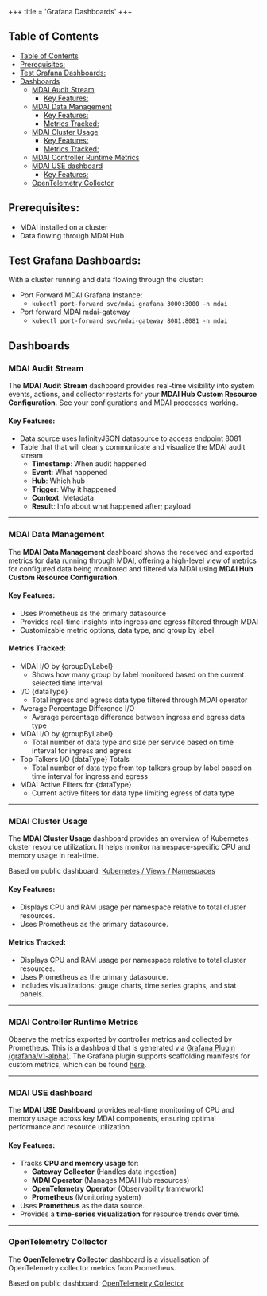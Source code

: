 +++
title = 'Grafana Dashboards'
+++

## Table of Contents

- [Table of Contents](#table-of-contents)
- [Prerequisites:](#prerequisites)
- [Test Grafana Dashboards:](#test-grafana-dashboards)
- [Dashboards](#dashboards)
  - [MDAI Audit Stream](#mdai-audit-stream)
    - [Key Features:](#key-features)
  - [MDAI Data Management](#mdai-data-management)
    - [Key Features:](#key-features-1)
    - [Metrics Tracked:](#metrics-tracked)
  - [MDAI Cluster Usage](#mdai-cluster-usage)
    - [Key Features:](#key-features-2)
    - [Metrics Tracked:](#metrics-tracked-1)
  - [MDAI Controller Runtime Metrics](#mdai-controller-runtime-metrics)
  - [MDAI USE dashboard](#mdai-use-dashboard)
    - [Key Features:](#key-features-3)
  - [OpenTelemetry Collector](#opentelemetry-collector)

## Prerequisites:
- MDAI installed on a cluster
- Data flowing through MDAI Hub

## Test Grafana Dashboards:
With a cluster running and data flowing through the cluster:

- Port Forward MDAI Grafana Instance:
  - `kubectl port-forward svc/mdai-grafana 3000:3000 -n mdai`
- Port forward MDAI mdai-gateway
  - `kubectl port-forward svc/mdai-gateway 8081:8081 -n mdai`

## Dashboards
### MDAI Audit Stream
The **MDAI Audit Stream** dashboard provides real-time visibility into system events, actions, and collector restarts for your **MDAI Hub Custom Resource Configuration**. See your configurations and MDAI processes working.

#### Key Features:
- Data source uses InfinityJSON datasource to access endpoint 8081
- Table that that will clearly communicate and visualize the MDAI audit stream
  - **Timestamp**: When audit happened
  - **Event**: What happened
  - **Hub**: Which hub
  - **Trigger**: Why it happened
  - **Context**: Metadata
  - **Result**: Info about what happened after; payload
---
### MDAI Data Management
The **MDAI Data Management** dashboard shows the received and exported metrics for data running through MDAI, offering a high-level view of metrics for configured data being monitored and filtered via MDAI using **MDAI Hub Custom Resource Configuration**.

#### Key Features:
- Uses Prometheus as the primary datasource
- Provides real-time insights into ingress and egress filtered through MDAI
- Customizable metric options, data type, and group by label
#### Metrics Tracked:
- MDAI I/O by {groupByLabel}
  - Shows how many group by label monitored based on the current selected time interval
- I/O {dataType}
  - Total ingress and egress data type filtered through MDAI operator
- Average Percentage Difference I/O
  - Average percentage difference between ingress and egress data type
- MDAI I/O by {groupByLabel}
  - Total number of data type and size per service based on time interval for ingress and egress
- Top Talkers I/O {dataType} Totals
  - Total number of data type from top talkers group by label based on time interval for ingress and egress
- MDAI Active Filters for {dataType}
  - Current active filters for data type limiting egress of data type

---
### MDAI Cluster Usage
The **MDAI Cluster Usage** dashboard provides an overview of Kubernetes cluster resource utilization. It helps monitor namespace-specific CPU and memory usage in real-time.

Based on public dashboard: [Kubernetes / Views / Namespaces](https://grafana.com/grafana/dashboards/15758-kubernetes-views-namespaces/)

#### Key Features:
- Displays CPU and RAM usage per namespace relative to total cluster resources.
- Uses Prometheus as the primary datasource.
#### Metrics Tracked:
- Displays CPU and RAM usage per namespace relative to total cluster resources.
- Uses Prometheus as the primary datasource.
- Includes visualizations: gauge charts, time series graphs, and stat panels.
---
### MDAI Controller Runtime Metrics
Observe the metrics exported by controller metrics and collected by Prometheus. This is a dashboard that is generated via [Grafana Plugin (grafana/v1-alpha)](https://book.kubebuilder.io/plugins/available/grafana-v1-alpha). The Grafana plugin supports scaffolding manifests for custom metrics, which can be found [here](https://book.kubebuilder.io/plugins/available/grafana-v1-alpha#visualize-custom-metrics).

---
###  MDAI USE dashboard
The **MDAI USE Dashboard** provides real-time monitoring of CPU and memory usage across key MDAI components, ensuring optimal performance and resource utilization.
#### Key Features:
- Tracks **CPU and memory usage** for:
  - **Gateway Collector** (Handles data ingestion)
  - **MDAI Operator** (Manages MDAI Hub resources)
  - **OpenTelemetry Operator** (Observability framework)
  - **Prometheus** (Monitoring system)
- Uses **Prometheus** as the data source.
- Provides a **time-series visualization** for resource trends over time.
---
### OpenTelemetry Collector
The **OpenTelemetry Collector** dashboard is a visualisation of OpenTelemetry collector metrics from Prometheus.

Based on public dashboard: [OpenTelemetry Collector](https://grafana.com/grafana/dashboards/15983-opentelemetry-collector/)